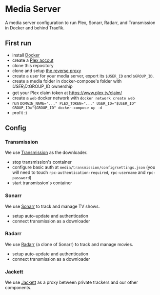 # Media Server

A media server configuration to run Plex, Sonarr, Radarr, and Transmission in Docker and behind Traefik.


## First run

- install [Docker](https://www.docker.com/)
- create a [Plex accout](https://www.plex.tv/)
- clone this repository
- clone and setup [the reverse proxy](https://github.com/hkaj/reverse_proxy)
- create a user for your media server, export its `$USER_ID` and `$GROUP_ID`.
- create a media folder in docker-compose's folder with $USER_ID:$GROUP_ID ownership
- get your Plex claim token at https://www.plex.tv/claim/
- create a `web` docker network with `docker network create web`
- run `DOMAIN_NAME="..." PLEX_TOKEN="..." USER_ID="$USER_ID" GROUP_ID="$GROUP_ID" docker-compose up -d`
- profit :)

## Config


### Transmission

We use [Transmission](https://transmissionbt.com/) as the downloader.

- stop transmission's container
- configure basic auth at `media/transmission/config/settings.json` (you will need to touch `rpc-authentication-required`, `rpc-username` and `rpc-password`)
- start transmission's container


### Sonarr

We use [Sonarr](https://sonarr.tv/) to track and manage TV shows.

- setup auto-update and authentication
- connect transmission as a downloader


### Radarr

We use [Radarr](https://radarr.video/) (a clone of Sonarr) to track and manage movies.

- setup auto-update and authentication
- connect transmission as a downloader


### Jackett

We use [Jackett](https://github.com/Jackett/Jackett) as a proxy between private trackers and our other components.
